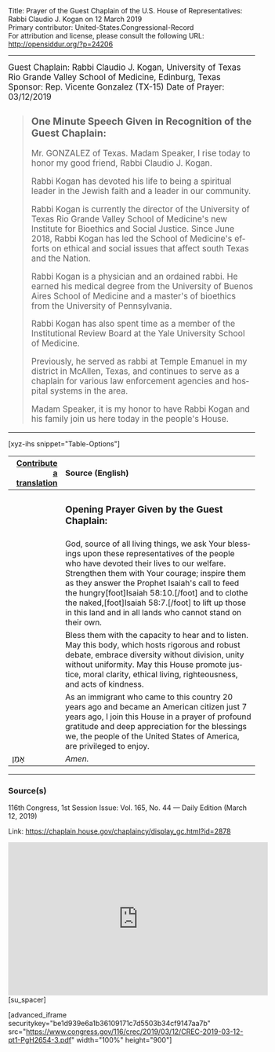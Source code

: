 <html>
<head></head>
<body>
Title: Prayer of the Guest Chaplain of the U.S. House of Representatives: Rabbi Claudio J. Kogan on 12 March 2019<br />
Primary contributor: United-States.Congressional-Record<br />
For attribution and license, please consult the following URL: <a href="http://opensiddur.org/?p=24206">http://opensiddur.org/?p=24206</a>
<p />
<hr />

<div class="english" lang="en" style="font-size:1.2em;">
Guest Chaplain: Rabbi Claudio J. Kogan, University of Texas Rio Grande Valley School of Medicine, Edinburg, Texas
Sponsor: Rep. Vicente Gonzalez (TX-15)
Date of Prayer: 03/12/2019

<blockquote>
<h3>One Minute Speech Given in Recognition of the Guest Chaplain:</h3>

Mr. GONZALEZ of Texas. Madam Speaker, I rise today to honor my good friend, Rabbi Claudio J. Kogan.

Rabbi Kogan has devoted his life to being a spiritual leader in the Jewish faith and a leader in our community.

Rabbi Kogan is currently the director of the University of Texas Rio Grande Valley School of Medicine's new Institute for Bioethics and Social Justice. Since June 2018, Rabbi Kogan has led the School of Medicine's efforts on ethical and social issues that affect south Texas and the Nation.

Rabbi Kogan is a physician and an ordained rabbi. He earned his medical degree from the University of Buenos Aires School of Medicine and a master's of bioethics from the University of Pennsylvania.

Rabbi Kogan has also spent time as a member of the Institutional Review Board at the Yale University School of Medicine.

Previously, he served as rabbi at Temple Emanuel in my district in McAllen, Texas, and continues to serve as a chaplain for various law enforcement agencies and hospital systems in the area.

Madam Speaker, it is my honor to have Rabbi Kogan and his family join us here today in the people's House.
</blockquote>
</div>

<hr />

[xyz-ihs snippet="Table-Options"]<table style="margin-left: auto; margin-right: auto;" class="draggable">
<thead><tr><th id="x" style="text-align: right;"><a href="/translate/" target="_blank" rel="noopener">Contribute a translation</a></th><th style="text-align: left;">Source (English)</th></tr></thead>
<tbody>
<tr><td style="vertical-align:top;">
<div class="liturgy" lang="he">

</span></div></td>
 
<td style="vertical-align:top;">
<div class="english" lang="en">
<h3>Opening Prayer Given by the Guest Chaplain:</h3>
</div></td></tr>


<tr><td style="vertical-align:top;">
<div class="liturgy" lang="he">

</span></div></td>
 
<td style="vertical-align:top;">
<div class="english" lang="en">
God, source of all living things, 
we ask Your blessings upon these representatives of the people 
who have devoted their lives to our welfare. 
Strengthen them with Your courage; 
inspire them as they answer the Prophet Isaiah's call 
to feed the hungry[foot]Isaiah 58:10.[/foot]
and to clothe the naked,[foot]Isaiah 58:7.[/foot]
to lift up those in this land 
and in all lands 
who cannot stand on their own.
</div></td></tr>


<tr><td style="vertical-align:top;">
<div class="liturgy" lang="he">

</span></div></td>
 
<td style="vertical-align:top;">
<div class="english" lang="en">
Bless them with the capacity to hear 
and to listen. 
May this body, 
which hosts rigorous and robust debate, 
embrace diversity without division, 
unity without uniformity. 
May this House promote justice, 
moral clarity, 
ethical living, 
righteousness, 
and acts of kindness.
</div></td></tr>


<tr><td style="vertical-align:top;">
<div class="liturgy" lang="he">

</span></div></td>
 
<td style="vertical-align:top;">
<div class="english" lang="en">
As an immigrant who came to this country 20 years ago 
and became an American citizen just 7 years ago, 
I join this House in a prayer of profound gratitude 
and deep appreciation 
for the blessings we, 
the people of the United States of America, 
are privileged to enjoy.
</div></td></tr>


<tr><td style="vertical-align:top;">
<div class="liturgy" lang="he">
אָמֵן׃
</span></div></td>
 
<td style="vertical-align:top;">
<div class="english" lang="en">
<em>Amen.</em>
</div></td></tr>
</tbody></table>

<hr />

<h3>Source(s)</h3>

116th Congress, 1st Session
Issue: Vol. 165, No. 44 — Daily Edition (March 12, 2019)

Link: <a href="https://chaplain.house.gov/chaplaincy/display_gc.html?id=2878">https://chaplain.house.gov/chaplaincy/display_gc.html?id=2878</a>

<iframe width=530 height=312 src='https://www.c-span.org/video/standalone/?c4785835/rabbi-claudio-kogan-university-texas-rio-grande-valley-school-medicine-edinburg-tx' allowfullscreen='allowfullscreen' frameborder=0></iframe>[su_spacer]

[advanced_iframe securitykey="be1d939e6a1b36109171c7d5503b34cf9147aa7b" src="https://www.congress.gov/116/crec/2019/03/12/CREC-2019-03-12-pt1-PgH2654-3.pdf" width="100%" height="900"]
</body>
</html>